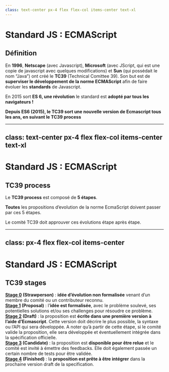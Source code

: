 ```yaml
---
class: text-center px-4 flex flex-col items-center text-xl
---
```


# Standard JS : ECMAScript

## Définition

En **1996**, **Netscape** (avec Javascript), **Microsoft** (avec JScript, qui est une copie de javascript avec quelques modifications) et **Sun** (qui possédait le nom “Java”) ont créé le **TC39** (Technical Comittee 39). Son but est de **superviser le développement de la norme ECMAScript** afin de faire évoluer les **standards** de Javascript.


En 2015 sort **ES 6, une révolution** le standard est **adopté par tous les navigateurs !**



**Depuis ES6 (2015), le TC39 sort une nouvelle version de Ecmascript tous les ans, en suivant le TC39 process**


---
class: text-center px-4 flex flex-col items-center text-xl
---

# Standard JS : ECMAScript

## TC39 process

Le **TC39 process** est composé de **5 étapes**.

**Toutes** les propositions d’evolution de la norme EcmaScript doivent passer par ces 5 étapes.

Le comité TC39 doit approuver ces évolutions étape après étape.


---
class:  px-4 flex flex-col items-center
---

# Standard JS : ECMAScript

## TC39 stages

**[Stage 0](https://www.proposals.es/stages/stage0) (Strawperson)** : **idée d’évolution non formalisée** venant d’un membre du comité ou un contributeur reconnu. \
**[Stage 1](https://www.proposals.es/stages/stage1) (Proposal)** : l’**idée est formalisée**, avec le problème soulevé, ses potentielles solutions et/ou ses challenges pour résoudre ce problème.\
**[Stage 2](https://www.proposals.es/stages/stage2) (Draft)** : la proposition est **écrite dans une première version à l’aide d’Ecmascript**. Cette version doit décrire le plus possible, la syntaxe ou l’API qui sera développée. A noter qu’à partir de cette étape, si le comité valide la proposition, elle sera développée et éventuellement intégrée dans la spécification officielle.\
**[Stage 3](https://www.proposals.es/stages/stage3) (Candidate)** : la proposition est **disponible pour être relue** et le comité est invité à émettre des feedbacks. Elle doit également passée un certain nombre de tests pour être validée.\
**[Stage 4](https://www.proposals.es/stages/stage4) (Finished)** : la **proposition est prête à être intégrer** dans la prochaine version draft de la specification.